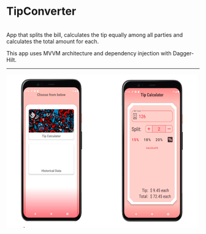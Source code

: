 # TipConverter
<br>
App that splits the bill, calculates the tip equally among all parties and calculates the total amount for each.
<p>This app uses MVVM architecture and dependency injection with Dagger-Hilt.</p>
<hr>
<div margin=auto>
  <img src="https://github.com/RysanekRivera/TipConverter/blob/master/tip_calculator.jpg?raw=true" width="500" height="400"> 
</div>
